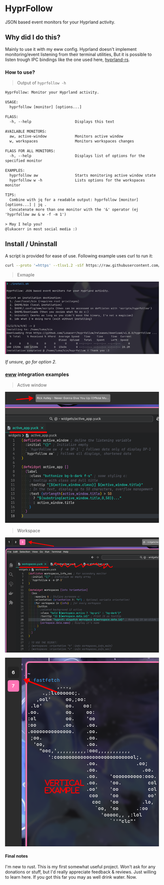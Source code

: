 # HyprFollow

JSON based event monitors for your Hyprland activity.

## Why did I do this?

Mainly to use it with my eww config. Hyprland doesn't implement monitoring/event listening from their terminal utilities,
But it is possible to listen trough IPC bindings like the one used here, [hyprland-rs](https://github.com/hyprland-community/hyprland-rs).

### How to use?

> Output of `hyprfollow -h`

```text
HyprFollow: Monitor your Hyprland activity.

USAGE:
  hyprfollow [monitor] [options...]

FLAGS:
  -h, --help                    Displays this text

AVAILABLE MONITORS:
  aw, active-window             Monitors active window
  w, workspaces                 Monitors workspaces changes

FLAGS FOR ALL MONITORS:
  -h, --help                    Displays list of options for the specified monitor

EXAMPLES:
  hyprfollow aw                 Starts monitoring active window state
  hyprfollow w -h               Lists options for the workspaces monitor

TIPS:
  Combine with jq for a readable output: hyprfollow [monitor] [options...] | jq .
  Concatenate more than one monitor with the '&' operator (ej 'hyprfollow aw & w -f -m 1')

> May I help you?
@lukacerr in most social media :)
```

## Install / Uninstall

A script is provided for ease of use. Following example uses curl to run it:

```sh
curl --proto '=https' --tlsv1.2 -sSf https://raw.githubusercontent.com/lukacerr/hyprfollow/main/install.sh | sh
```

> Exmaple

![Installation example](assets/installation.png)

_If unsure, go for option 2._

### [eww](https://github.com/elkowar/eww) integration examples

> Active window

![Active window example](assets/active-window-example.png)

> Workspace

![Workspace horizontal example](assets/workspace-h-example.png)

![Workspace vertical example](assets/workspace-v-example.png)

#### Final notes

I'm new to rust. This is my first somewhat useful project.
Won't ask for any donations or stuff, but I'd really appreciate feedback & reviews.
Just willing to learn here.
If you got this far you may as well drink water. Now.
